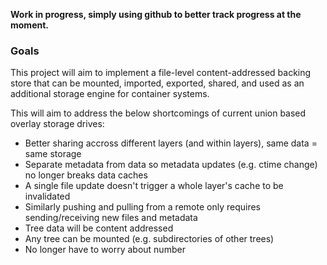 **Work in progress, simply using github to better track progress at the moment.**

### Goals

This project will aim to implement a file-level content-addressed backing store
that can be mounted, imported, exported, shared, and used as an additional
storage engine for container systems.

This will aim to address the below
shortcomings of current union based overlay storage drives:

* Better sharing accross different layers (and within layers), same data = same storage
* Separate metadata from data so metadata updates (e.g. ctime change) no longer breaks data caches
* A single file update doesn't trigger a whole layer's cache to be invalidated
* Similarly pushing and pulling from a remote only requires sending/receiving new files and metadata
* Tree data will be content addressed
* Any tree can be mounted (e.g. subdirectories of other trees)
* No longer have to worry about number

